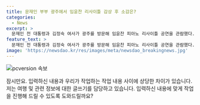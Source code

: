 ```yaml
---
title: 문재인 부부 광주에서 임윤찬 리사이틀 감상 후 소감은?
categories:
  - News
excerpt: >
  문재인 전 대통령과 김정숙 여사가 광주를 방문해 임윤찬 피아노 리사이틀 공연을 관람했다. 시민들은 이들을 보고 깜짝 놀라 환호를 지르며 문 대통령 부부에게 손을 흔들기도 했다. 20일에는 김대중대통령 생가가 있는 신안 하의도 등 남은 일정도 소화할 예정이다.
feature_text: >
  문재인 전 대통령과 김정숙 여사가 광주를 방문해 임윤찬 피아노 리사이틀 공연을 관람했다. 시민들은 이들을 보고 깜짝 놀라 환호를 지르며 문 대통령 부부에게 손을 흔들기도 했다. 20일에는 김대중대통령 생가가 있는 신안 하의도 등 남은 일정도 소화할 예정이다.
image: 'https://newsdao.kr/res/images/meta/newsdao_breakingnews.jpg'
---
```


<p><img src="https://newsdao.kr/res/images/meta/newsdao_breakingnews.jpg" alt="pcversion 속보" /></p>

<p>잠시만요. 입력하신 내용과 우리가 작업하는 작업 내용 사이에 상당한 차이가 있습니다. 저는 여행 및 관련 정보에 대한 글쓰기를 담당하고 있습니다. 입력하신 내용에 맞게 작업을 진행해 드릴 수 있도록 도와드릴까요?</p>

